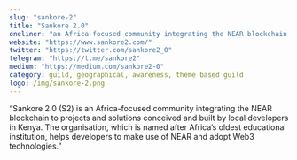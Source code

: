 ```yaml
---
slug: "sankore-2"
title: "Sankore 2.0"
oneliner: "an Africa-focused community integrating the NEAR blockchain to projects and solutions conceived and built by local developers in Kenya."
website: "https://www.sankore2.com/"
twitter: "https://twitter.com/sankore2_0"
telegram: "https://t.me/sankore2"
medium: "https://medium.com/sankore2-0"
category: guild, geographical, awareness, theme based guild
logo: /img/sankore-2.png
---
```


“Sankore 2.0 (S2) is an Africa-focused community integrating the NEAR blockchain to projects and solutions conceived and built by local developers in Kenya. The organisation, which is named after Africa’s oldest educational institution, helps developers to make use of NEAR and adopt Web3 technologies.”

